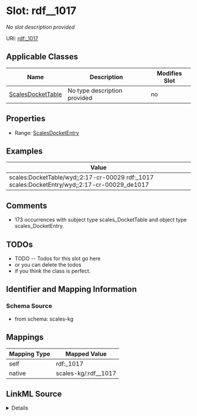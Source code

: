

# Slot: rdf__1017


_No slot description provided_





URI: [rdf:_1017](http://www.w3.org/1999/02/22-rdf-syntax-ns#_1017)



<!-- no inheritance hierarchy -->





## Applicable Classes

| Name | Description | Modifies Slot |
| --- | --- | --- |
| [ScalesDocketTable](../classes/ScalesDocketTable.md) | No type description provided |  no  |







## Properties

* Range: [ScalesDocketEntry](../classes/ScalesDocketEntry.md)






## Examples

| Value |
| --- |
| scales:DocketTable/wyd;;2:17-cr-00029 rdf:_1017 scales:DocketEntry/wyd;;2:17-cr-00029_de1017 |

## Comments

* 173 occurrences with subject type scales_DocketTable and object type scales_DocketEntry.

## TODOs

* TODO -- Todos for this slot go here
* or you can delete the todos
* if you think the class is perfect.

## Identifier and Mapping Information







### Schema Source


* from schema: scales-kg




## Mappings

| Mapping Type | Mapped Value |
| ---  | ---  |
| self | rdf:_1017 |
| native | scales-kg/:rdf__1017 |




## LinkML Source

<details>
```yaml
name: rdf__1017
description: No slot description provided
todos:
- TODO -- Todos for this slot go here
- or you can delete the todos
- if you think the class is perfect.
comments:
- 173 occurrences with subject type scales_DocketTable and object type scales_DocketEntry.
examples:
- value: scales:DocketTable/wyd;;2:17-cr-00029 rdf:_1017 scales:DocketEntry/wyd;;2:17-cr-00029_de1017
from_schema: scales-kg
rank: 1000
slot_uri: rdf:_1017
alias: rdf__1017
domain_of:
- scales_DocketTable
range: scales_DocketEntry

```
</details>